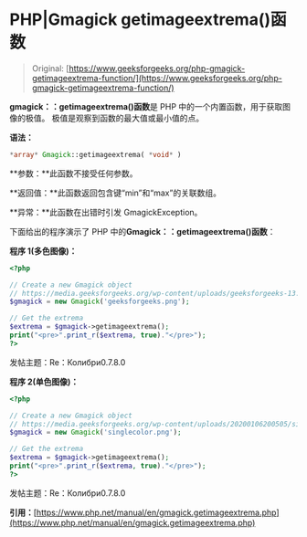 # PHP|Gmagick getimageextrema()函数

> Original: [https://www.geeksforgeeks.org/php-gmagick-getimageextrema-function/](https://www.geeksforgeeks.org/php-gmagick-getimageextrema-function/)

**gmagick：：getimageextrema()函数**是 PHP 中的一个内置函数，用于获取图像的极值。 极值是观察到函数的最大值或最小值的点。

**语法：**

```php
*array* Gmagick::getimageextrema( *void* )
```

**参数：**此函数不接受任何参数。

**返回值：**此函数返回包含键“min”和“max”的关联数组。

**异常：**此函数在出错时引发 GmagickException。

下面给出的程序演示了 PHP 中的**Gmagick：：getimageextrema()函数**：

**程序 1(多色图像)：**

```php
<?php

// Create a new Gmagick object
// https://media.geeksforgeeks.org/wp-content/uploads/geeksforgeeks-13.png
$gmagick = new Gmagick('geeksforgeeks.png');

// Get the extrema
$extrema = $gmagick->getimageextrema();
print("<pre>".print_r($extrema, true)."</pre>");
?>
```

发帖主题：Re：Колибри0.7.8.0

**程序 2(单色图像)：**

```php
<?php

// Create a new Gmagick object
// https://media.geeksforgeeks.org/wp-content/uploads/20200106200505/singlecolor.png
$gmagick = new Gmagick('singlecolor.png');

// Get the extrema
$extrema = $gmagick->getimageextrema();
print("<pre>".print_r($extrema, true)."</pre>");
?>
```

发帖主题：Re：Колибри0.7.8.0

**引用：**[https://www.php.net/manual/en/gmagick.getimageextrema.php](https://www.php.net/manual/en/gmagick.getimageextrema.php)